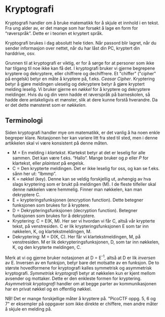 # Kryptografi

<!--https://ctf101.org/cryptography/overview/-->

Kryptografi handler om å bruke matematikk for å skjule et innhold i en tekst. Fra ung alder av, er det mange som har forsøkt å lage en form for “røverspråk”. Dette er i teorien et kryptert språk. 

Kryptografi brukes i dag absolutt hele tiden. Når passord blir lagret, når du sender informasjon over nettet, når du har låst din PC, kryptert din harddrive, osv. 

Grunnen til at kryptografi er viktig, er for å sørge for at personer som ikke har tilgang til noe ikke kan få det. I kryptografi bruker vi gjerne begrepene kryptere og dekryptere, eller chiffrere og dechiffrere. Et "chiffer" ("cipher" på engelsk) betyr en måte å kryptere på, f.eks. _Ceasar Cipher_. Kryptering betyr å gjøre meldingen uleselig og dekryptere betyr å gjøre kryptert melding leselig. Vi bruker gjerne en _nøkkel_ for å kryptere og dekryptere meldinger. Hvis du og din venn hadde et røverspråk på barneskolen, så hadde dere antakeligvis et mønster, slik at dere kunne forstå hverandre. Da er det dette mønsteret som er _nøkkelen_.

## Terminologi

Siden kryptografi handler mye om matematikk, er det vanlig å ha noen enkle begreper klare. Notasjonen her kan variere litt fra sted til sted, men i denne artikkelen skal vi være konsistent på denne måten. <!--(Slides fra Colin)-->

- M = En melding i _klartekst_. Klartekst betyr at det er leselig for alle sammen. Det kan være f.eks. “Hallo”. Mange bruker og _p_ eller _P_ for klartekst, eller _plaintext_ på engelsk. 
- C = Den krypterte meldingen. Det er ikke leselig for oss, og kan se f.eks. sånn her ut: “Ibmmp”. 
- K = nøkkel (key). Denne kan se veldig forskjellig ut, avhengig av hva slags kryptering som er brukt på meldingen (M). I de fleste tilfeller skal denne nøkkelen være hemmelig. Finner man nøkkelen, kan man dekryptere C. 
- E = krypteringsfunksjonen (encryption function). Dette betegner funksjonen som brukes for å kryptere.
- D = Dekrypteringsfunksjonen (decryption function). Betegner funksjonen som brukes for å dekryptere. 
- Kryptering: C = E(K, M). Her ser vi hvordan vi får C, altså vår krypterte tekst, på venstresiden. C er lik krypteringsfunksjonen E som tar inn nøkkelen, K, og klartekstmeldingen, M. 
- Dekryptering: M = D(K, C). Her får vi klartekstmeldingen, M, på venstresiden. M er lik dekrypteringsfunksjonen, D, som tar inn nøkkelen, K, og den krypterte meldingen, C. 

Merk at vi og gjerne bruker notasjonen at D = E<sup>-1</sup>, altså at D er lik _inversen_ av E. Inversen av en funksjon, betyr bare det motsatte av en funksjon.
De to største hovedformene for kryptografi kalles symmetrisk og asymmetrisk kryptografi. 
_Symmetrisk kryptografi_ betyr at nøkkelen kun er kjent mellom avsender og mottaker. Dette er den enkleste formen for kryptering. 
_Asymmetrisk kryptografi_ handler om at begge parter av kommunikasjonen har en privat nøkkel og en offentlig nøkkel. 

NB!
Det er mange forskjellige måter å kryptere på. "PicoCTF oppg. 5, 6 og 7" er eksempler på oppgaver som ikke direkte er chiffere, men andre måter å skjule en melding på. 
